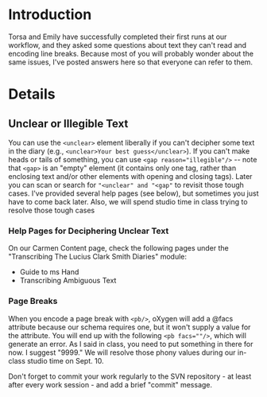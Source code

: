 # Introduction #

Torsa and Emily have successfully completed their first runs at our workflow, and they asked some questions about text they can't read and encoding line breaks. Because most of you will probably wonder about the same issues, I've posted answers here so that everyone can refer to them.


# Details #

## Unclear or Illegible Text ##

You can use the `<unclear>` element liberally if you can't decipher some text in the diary (e.g., `<unclear>Your best guess</unclear>`). If you can't make heads or tails of something, you can use `<gap reason="illegible"/>` -- note that `<gap>` is an "empty" element (it contains only one tag, rather than enclosing text and/or other elements with opening and closing tags). Later you can scan or search for `"<unclear" and "<gap"` to revisit those tough cases. I've provided several help pages (see below), but sometimes you just have to come back later. Also, we will spend studio time in class trying to resolve those tough cases

### Help Pages for Deciphering Unclear Text ###

On our Carmen Content page, check the following pages under the "Transcribing The Lucius Clark Smith Diaries" module:

  * Guide to ms Hand
  * Transcribing Ambiguous Text

### Page Breaks ###

When you encode a page break with `<pb/>`, oXygen will add a @facs attribute because our schema requires one, but it won't supply a value for the attribute. You will end up with the following `<pb facs=""/>`, which will generate an error. As I said in class, you need to put something in there for now. I suggest "9999." We will resolve those phony values during our in-class studio time on Sept. 10.

Don't forget to commit your work regularly to the SVN repository - at least after every work session - and add a brief "commit" message.